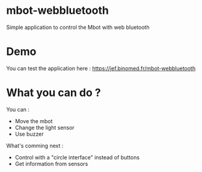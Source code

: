 # mbot-webbluetooth
Simple application to control the Mbot with web bluetooth

# Demo

You can test the application here : https://jef.binomed.fr/mbot-webbluetooth

# What you can do ?

You can : 
* Move the mbot
* Change the light sensor
* Use buzzer 

What's comming next : 
* Control with a "circle interface" instead of buttons
* Get information from sensors
